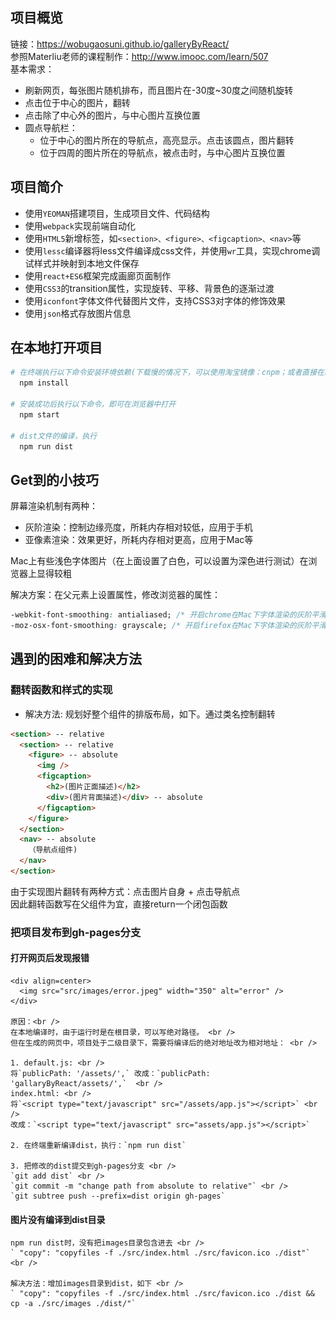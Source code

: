 ## 项目概览
链接：https://wobugaosuni.github.io/galleryByReact/ <br />
参照Materliu老师的课程制作：http://www.imooc.com/learn/507 <br />
基本需求：
- 刷新网页，每张图片随机排布，而且图片在-30度~30度之间随机旋转
- 点击位于中心的图片，翻转
- 点击除了中心外的图片，与中心图片互换位置
- 圆点导航栏：
  - 位于中心的图片所在的导航点，高亮显示。点击该圆点，图片翻转
  - 位于四周的图片所在的导航点，被点击时，与中心图片互换位置

## 项目简介
- 使用`YEOMAN`搭建项目，生成项目文件、代码结构
- 使用`webpack`实现前端自动化
- 使用`HTML5`新增标签，如`<section>、<figure>、<figcaption>、<nav>`等
- 使用`lessc`编译器将less文件编译成css文件，并使用`wr`工具，实现chrome调试样式并映射到本地文件保存
- 使用`react+ES6`框架完成画廊页面制作
- 使用`CSS3`的transition属性，实现旋转、平移、背景色的逐渐过渡
- 使用`iconfont`字体文件代替图片文件，支持CSS3对字体的修饰效果
- 使用`json`格式存放图片信息

## 在本地打开项目
```bash
# 在终端执行以下命令安装环境依赖(下载慢的情况下，可以使用淘宝镜像：cnpm；或者直接在终端使用代理翻墙)
  npm install

# 安装成功后执行以下命令，即可在浏览器中打开
  npm start

# dist文件的编译，执行
  npm run dist
```

## Get到的小技巧
屏幕渲染机制有两种：
- 灰阶渲染：控制边缘亮度，所耗内存相对较低，应用于手机
- 亚像素渲染：效果更好，所耗内存相对更高，应用于Mac等

Mac上有些浅色字体图片（在上面设置了白色，可以设置为深色进行测试）在浏览器上显得较粗  <br />

解决方案：在父元素上设置属性，修改浏览器的属性：  <br />

```css
-webkit-font-smoothing: antialiased; /* 开启chrome在Mac下字体渲染的灰阶平滑 */  <br />
-moz-osx-font-smoothing: grayscale; /* 开启firefox在Mac下字体渲染的灰阶平滑 */
```

## 遇到的困难和解决方法
### 翻转函数和样式的实现
  - 解决方法: 规划好整个组件的排版布局，如下。通过类名控制翻转

  ```html
  <section> -- relative
    <section> -- relative
      <figure> -- absolute
        <img />
        <figcaption>
          <h2>(图片正面描述)</h2>
          <div>(图片背面描述)</div> -- absolute
        </figcaption>
      </figure>
    </section>
    <nav> -- absolute
      （导航点组件)
    </nav>
  </section>
  ```
  由于实现图片翻转有两种方式：点击图片自身 + 点击导航点 <br />
  因此翻转函数写在父组件为宜，直接return一个闭包函数

### 把项目发布到gh-pages分支

  #### 打开网页后发现报错
    <div align=center>
      <img src="src/images/error.jpeg" width="350" alt="error" />
    </div>

    原因：<br />
    在本地编译时，由于运行时是在根目录，可以写绝对路径。 <br />
    但在生成的网页中，项目处于二级目录下，需要将编译后的绝对地址改为相对地址： <br />

    1. default.js: <br />
    将`publicPath: '/assets/',` 改成：`publicPath: 'gallaryByReact/assets/',`  <br />
    index.html: <br />
    将`<script type="text/javascript" src="/assets/app.js"></script>` <br />
    改成：`<script type="text/javascript" src="assets/app.js"></script>`

    2. 在终端重新编译dist，执行：`npm run dist`

    3. 把修改的dist提交到gh-pages分支 <br />
    `git add dist` <br />
    `git commit -m "change path from absolute to relative"` <br />
    `git subtree push --prefix=dist origin gh-pages`

  #### 图片没有编译到dist目录
    npm run dist时，没有把images目录包含进去 <br />
    ` "copy": "copyfiles -f ./src/index.html ./src/favicon.ico ./dist"` <br />

    解决方法：增加images目录到dist，如下 <br />
    ` "copy": "copyfiles -f ./src/index.html ./src/favicon.ico ./dist && cp -a ./src/images ./dist/"`
